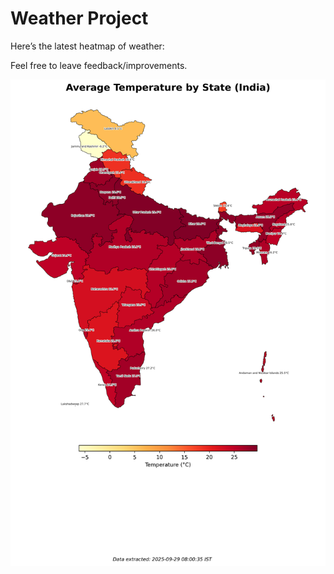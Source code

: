 # Weather Project

Here’s the latest heatmap of weather:

Feel free to leave feedback/improvements.

![India Heatmap](docs/assets/india_heatmap.png?v=D9EF4D)
